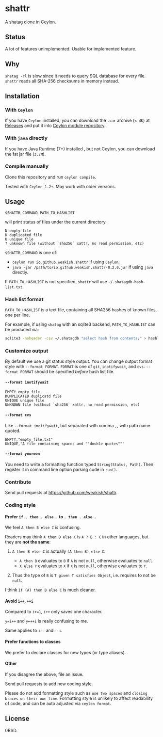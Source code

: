 shattr
========

A [shatag][] clone in Ceylon.

[shatag]: https://bitbucket.org/maugier/shatag

Status
------

A lot of features unimplemented.
Usable for implemented feature.

Why
----

`shatag -rl` is slow since it needs to query SQL database for every file.
`shattr` reads all SHA-256 checksums in memory instead.

Installation
--------------

### With `Ceylon`

If you have `Ceylon` installed, you can download the `.car` archive (`< 4K`) at
[Releases] and put it into [Ceylon module repository][repo].

### With `java` directly

If you have Java Runtime (7+) installed , but not Ceylon, you can download the fat jar file (`3.2M`).

### Compile manually

Clone this repository and run `ceylon compile`.

Tested with `Ceylon 1.2+`.
May work with older versions.

[Releases]: https://github.com/weakish/shattr/releases
[repo]: http://ceylon-lang.org/documentation/1.2/reference/repository/

Usage
------

    $SHATTR_COMMAND PATH_TO_HASHLIST

will print status of files under the current directory.


    N empty file
    D duplicated file
    U unique file
    ? unknown file (without `sha256` xattr, no read permission, etc)


`$SHATTR_COMMAND` is one of:

- `ceylon run io.github.weakish.shattr` if using `Ceylon`;
- `java -jar /path/to/io.github.weakish.shattr-0.2.0.jar` if using `java` directly.

If `PATH_TO_HASHLIST` is not specified,
`shattr` will use `~/.shatagdb-hash-list.txt`.

### Hash list format

`PATH_TO_HASHLIST` is a text file,
containing all SHA256 hashes of known files, one per line.

For example, if using `shatag` with an sqlite3 backend,
`PATH_TO_HASHLIST` can be produced via:

```sh
sqlite3 -noheader -csv ~/.shatagdb "select hash from contents;" > hashlist.csv
```

### Customize output

By default we use a git status style output.
You can change output format style with `--format FORMAT`.
`FORMAT` is one of `git`, `inotifywait`, and `cvs`.
`--format FORMAT` should be specified *before* hash list file.

#### `--format inotifywait`

    EMPTY empty file
    DUMPLICATED duplicatd file
    UNIQUE unique file
    UNKNOWN file (without `sha256` xattr, no read permission, etc)

#### `--format cvs`

Like `--format inotifywait`, but separated with comma `,`, with path name quoted.

    EMPTY,"empty_file.txt"
    UNIQUE,"A file containing spaces and ""double quotes"""

#### `--format yourown`

You need to write a formatting function typed `String(Status, Path)`.
Then register it in command line option parsing code in `run()`.

### Contribute

Send pull requests at <https://github.com/weakish/shattr>.

### Coding style

#### Prefer `if . then . else .` to `. then . else .`

We feel `A then B else C` is confusing.

Readers may think `A then B else C` is `A ? B : C` in other languages, but they are **not the same**:

1. `A then B else C` is actually `(A then B) else C`:

	 * `A then B` evaluates to `B` if `A` is not `null`, otherwise evaluates to `null`.
	 * `X else Y` evaluates to `X` if `X` is not `null`, otherwise evaluates to `Y`.

2. Thus the type of `B` is `T given T satisfies Object`, i.e. requires to not be `null`.

I think `if (A) then B else C` is much cleaner.

#### Avoid `i++`, `++i`

Compared to `i+=1`, `i++` only saves one character.

`y=i++` and `y=++i` is really confusing to me.

Same applies to `i--` and `--i`.

#### Prefer functions to classes

We prefer to declare classes for new types (or type aliases).

#### Other

If you disagree the above, file an issue.

Send pull requests to add new coding style.

Please do not add formatting style such as `use two spaces` and `closing braces on their own line`.
Formatting style is unlikely to affect readability of code,
and can be auto adjusted via `ceylon format`.

License
--------

0BSD.

